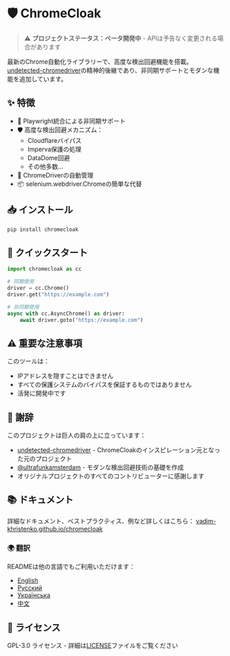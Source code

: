 # 🛡️ ChromeCloak

> ⚠️ **プロジェクトステータス：ベータ開発中** - APIは予告なく変更される場合があります

最新のChrome自動化ライブラリーで、高度な検出回避機能を搭載。[undetected-chromedriver](https://github.com/ultrafunkamsterdam/undetected-chromedriver)の精神的後継であり、非同期サポートとモダンな機能を追加しています。

## ✨ 特徴

- 🚀 Playwright統合による非同期サポート
- 🛡️ 高度な検出回避メカニズム：
  - Cloudflareバイパス
  - Imperva保護の処理
  - DataDome回避
  - その他多数...
- 🔄 ChromeDriverの自動管理
- 📦 selenium.webdriver.Chromeの簡単な代替

## 📥 インストール

```bash
pip install chromecloak
```

## 🚀 クイックスタート

```python
import chromecloak as cc

# 同期使用
driver = cc.Chrome()
driver.get("https://example.com")

# 非同期使用
async with cc.AsyncChrome() as driver:
    await driver.goto("https://example.com")
```

## ⚠️ 重要な注意事項

このツールは：
- IPアドレスを隠すことはできません
- すべての保護システムのバイパスを保証するものではありません
- 活発に開発中です

## 🙌 謝辞

このプロジェクトは巨人の肩の上に立っています：

- [undetected-chromedriver](https://github.com/ultrafunkamsterdam/undetected-chromedriver) - ChromeCloakのインスピレーション元となった元のプロジェクト
- [@ultrafunkamsterdam](https://github.com/ultrafunkamsterdam) - モダンな検出回避技術の基礎を作成
- オリジナルプロジェクトのすべてのコントリビューターに感謝します

## 📚 ドキュメント

詳細なドキュメント、ベストプラクティス、例など詳しくはこちら：
[vadim-khristenko.github.io/chromecloak](https://vadim-khristenko.github.io/chromecloak)

### 🌍 翻訳

READMEは他の言語でもご利用いただけます：
- [English](README.md)
- [Русский](README.RU.md)
- [Українська](README.UK.md)
- [中文](README.ZH.md)

## 📝 ライセンス

GPL-3.0 ライセンス - 詳細は[LICENSE](LICENSE)ファイルをご覧ください